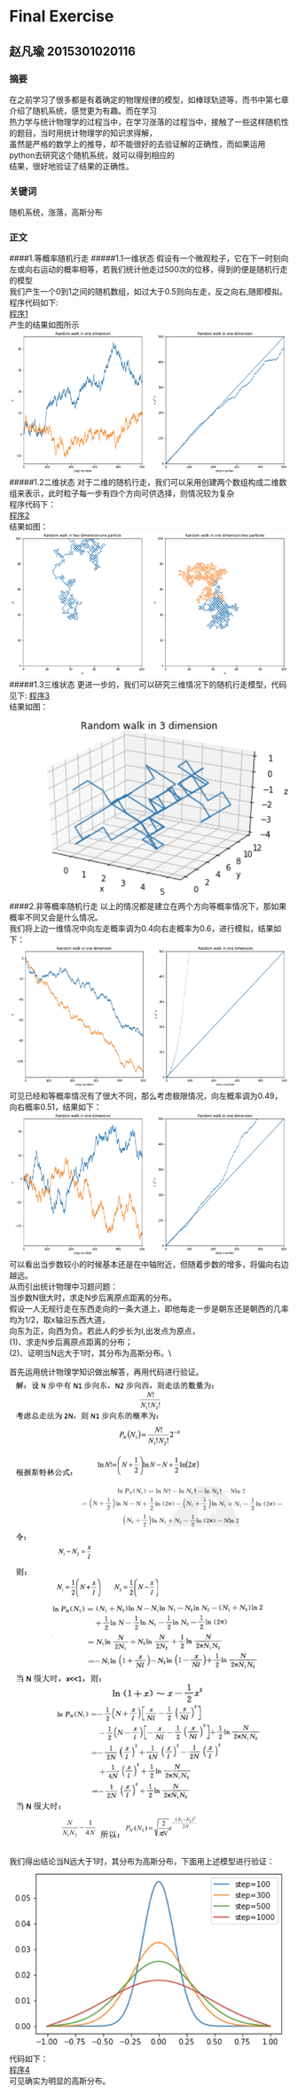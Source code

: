 # Final Exercise
## 赵凡瑜 2015301020116
### 摘要
在之前学习了很多都是有着确定的物理规律的模型，如棒球轨迹等，而书中第七章介绍了随机系统，感觉更为有趣。而在学习\
热力学与统计物理学的过程当中，在学习涨落的过程当中，接触了一些这样随机性的题目，当时用统计物理学的知识求得解，\
虽然是严格的数学上的推导，却不能很好的去验证解的正确性，而如果运用python去研究这个随机系统，就可以得到相应的\
结果，很好地验证了结果的正确性。
### 关键词
随机系统，涨落，高斯分布
### 正文
####1.等概率随机行走
#####1.1一维状态
假设有一个微观粒子，它在下一时刻向左或向右运动的概率相等，若我们统计他走过500次的位移，得到的便是随机行走的模型\
我们产生一个0到1之间的随机数组，如过大于0.5则向左走，反之向右,随即模拟。\
程序代码如下:\
[程序1](https://github.com/ZhaoFanYu/computational_physics_2015301020116/blob/master/untitled0.py)\
产生的结果如图所示\
![](https://github.com/ZhaoFanYu/computational_physics_2015301020116/blob/master/图片%201.png)\
#####1.2二维状态
对于二维的随机行走，我们可以采用创建两个数组构成二维数组来表示，此时粒子每一步有四个方向可供选择，则情况较为复杂\
程序代码下：\
[程序2](https://github.com/ZhaoFanYu/computational_physics_2015301020116/blob/master/untitled1.py)\
结果如图：\
![](https://github.com/ZhaoFanYu/computational_physics_2015301020116/blob/master/图片%202.png)\
#####1.3三维状态
更进一步的，我们可以研究三维情况下的随机行走模型，代码见下\:
[程序3](https://github.com/ZhaoFanYu/computational_physics_2015301020116/blob/master/untitled2.py)\
结果如图：\
![](https://github.com/ZhaoFanYu/computational_physics_2015301020116/blob/master/图片%203.png)\
####2.非等概率随机行走
以上的情况都是建立在两个方向等概率情况下，那如果概率不同又会是什么情况。\
我们将上边一维情况中向左走概率调为0.4向右走概率为0.6，进行模拟，结果如下：\
![](https://github.com/ZhaoFanYu/computational_physics_2015301020116/blob/master/图片%204.png)\
可见已经和等概率情况有了很大不同，那么考虑极限情况，向左概率调为0.49，向右概率0.51，结果如下：\
![](https://github.com/ZhaoFanYu/computational_physics_2015301020116/blob/master/图片%205.png)\
可以看出当步数较小的时候基本还是在中轴附近，但随着步数的增多，将偏向右边越远。\
从而引出统计物理中习题问题：\
当步数N很大时，求走N步后离原点距离的分布。\
假设一人无规行走在东西走向的一条大道上，即他每走一步是朝东还是朝西的几率均为1/2，取x轴沿东西大道，\
向东为正，向西为负。若此人的步长为l,出发点为原点，\
(1)、求走N步后离原点距离的分布；\
(2)、证明当N远大于1时，其分布为高斯分布。\

首先运用统计物理学知识做出解答，再用代码进行验证。\
![](https://github.com/ZhaoFanYu/computational_physics_2015301020116/blob/master/图片6.png)\
![](https://github.com/ZhaoFanYu/computational_physics_2015301020116/blob/master/图片7.png)\
我们得出结论当N远大于1时，其分布为高斯分布，下面用上述模型进行验证：\
![](https://github.com/ZhaoFanYu/computational_physics_2015301020116/blob/master/图片%208.png)\
代码如下：\
[程序4](https://github.com/ZhaoFanYu/computational_physics_2015301020116/blob/master/untitled3.py)\
可见确实为明显的高斯分布。
